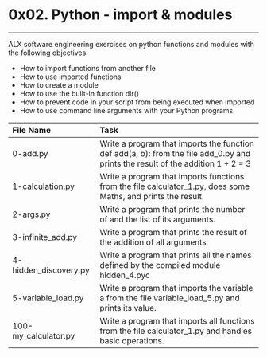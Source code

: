 # 0x02. Python - import & modules
----------------------------------
ALX software engineering exercises on python functions and modules with the following objectives.
- How to import functions from another file
- How to use imported functions
- How to create a module
- How to use the built-in function dir()
- How to prevent code in your script from being executed when imported
- How to use command line arguments with your Python programs

| File Name | Task |
|:----------|:-----|
| 0-add.py | Write a program that imports the function def add(a, b): from the file add_0.py and prints the result of the addition 1 + 2 = 3 |
| 1-calculation.py | Write a program that imports functions from the file calculator_1.py, does some Maths, and prints the result. |
| 2-args.py | Write a program that prints the number of and the list of its arguments. |
| 3-infinite_add.py | Write a program that prints the result of the addition of all arguments |
| 4-hidden_discovery.py | Write a program that prints all the names defined by the compiled module hidden_4.pyc |
| 5-variable_load.py | Write a program that imports the variable a from the file variable_load_5.py and prints its value. |
| 100-my_calculator.py | Write a program that imports all functions from the file calculator_1.py and handles basic operations. |
